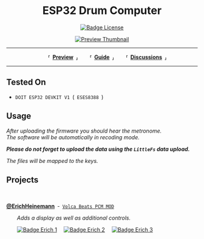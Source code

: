 
<div align = center>

# ESP32 Drum Computer

[![Badge License]][License]

[![Preview Thumbnail]][Preview]

</div>

---

<div align = center>

  **⸢ [Preview] ⸥**
  **⸢ [Guide] ⸥**
  **⸢ [Discussions] ⸥**
  
</div>

---

## Tested On

- `DOIT ESP32 DEVKIT V1` ( `ESES8388` )

## Usage

*After uploading the firmware you should hear the metronome.* <br>
*The software will be automatically in recoding mode.*

***Please do not forget to upload the data using the `LittleFs` data upload.***

*The files will be mapped to the keys.*


## Projects 

<br>

**[@ErichHeinemann][Erich]** - [`Volca Beats PCM MOD`][Erich Github] <br>

  *Adds a display as well as additional controls.*

  [![Badge Erich 1]][Erich Video 1]
 [![Badge Erich 2]][Erich Video 2]
 [![Badge Erich 3]][Erich Video 3]


<!----------------------------------------------------------------------------->

[Badge License]: https://img.shields.io/badge/License-GPLv3-blue.svg

[Preview Thumbnail]: img/Thumbnail.png
[Preview]: https://youtu.be/vvA7vfouk84

[Guide]: https://youtu.be/ZNxGCB-d68g

[Discussions]: https://github.com/marcel-licence/esp32_drum_computer/discussions
[License]: LICENSE


<!-------------------------{ Project - ErichHeinemann }------------------------>

[Erich Github]: https://github.com/ErichHeinemann/ESP32-Audio-Tests-ML
[Erich]: https://github.com/ErichHeinemann/

[Badge Erich 1]: https://img.shields.io/badge/Preview_A-FF0000.svg?logo=youtube
[Badge Erich 2]: https://img.shields.io/badge/Preview_B-FF0000.svg?logo=youtube
[Badge Erich 3]: https://img.shields.io/badge/Preview_C-FF0000.svg?logo=youtube

[Erich Video 1]: https://youtu.be/XIrn2-dZn1U
[Erich Video 2]: https://youtu.be/J7IOvEoxopA
[Erich Video 3]: https://youtu.be/R3fIEp8z8aU

